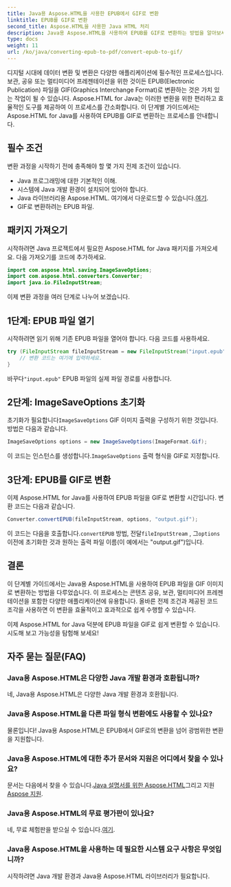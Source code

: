 ```yaml
---
title: Java용 Aspose.HTML을 사용한 EPUB에서 GIF로 변환
linktitle: EPUB를 GIF로 변환
second_title: Aspose.HTML을 사용한 Java HTML 처리
description: Java용 Aspose.HTML을 사용하여 EPUB를 GIF로 변환하는 방법을 알아보세요. 모든 멀티미디어 요구에 대한 쉽고 효율적인 변환 프로세스입니다.
type: docs
weight: 11
url: /ko/java/converting-epub-to-pdf/convert-epub-to-gif/
---
```


디지털 시대에 데이터 변환 및 변환은 다양한 애플리케이션에 필수적인 프로세스입니다. 보관, 공유 또는 멀티미디어 프레젠테이션을 위한 것이든 EPUB(Electronic Publication) 파일을 GIF(Graphics Interchange Format)로 변환하는 것은 가치 있는 작업이 될 수 있습니다. Aspose.HTML for Java는 이러한 변환을 위한 편리하고 효율적인 도구를 제공하여 이 프로세스를 간소화합니다. 이 단계별 가이드에서는 Aspose.HTML for Java를 사용하여 EPUB를 GIF로 변환하는 프로세스를 안내합니다.

## 필수 조건

변환 과정을 시작하기 전에 충족해야 할 몇 가지 전제 조건이 있습니다.

- Java 프로그래밍에 대한 기본적인 이해.
- 시스템에 Java 개발 환경이 설치되어 있어야 합니다.
-  Java 라이브러리용 Aspose.HTML. 여기에서 다운로드할 수 있습니다.[여기](https://releases.aspose.com/html/java/).
- GIF로 변환하려는 EPUB 파일.

## 패키지 가져오기

시작하려면 Java 프로젝트에서 필요한 Aspose.HTML for Java 패키지를 가져오세요. 다음 가져오기를 코드에 추가하세요.

```java
import com.aspose.html.saving.ImageSaveOptions;
import com.aspose.html.converters.Converter;
import java.io.FileInputStream;
```

이제 변환 과정을 여러 단계로 나누어 보겠습니다.

## 1단계: EPUB 파일 열기

시작하려면 읽기 위해 기존 EPUB 파일을 열어야 합니다. 다음 코드를 사용하세요.

```java
try (FileInputStream fileInputStream = new FileInputStream("input.epub")) {
    // 변환 코드는 여기에 입력하세요.
}
```

 바꾸다`"input.epub"` EPUB 파일의 실제 파일 경로를 사용합니다.

## 2단계: ImageSaveOptions 초기화

 초기화가 필요합니다`ImageSaveOptions` GIF 이미지 출력을 구성하기 위한 것입니다. 방법은 다음과 같습니다.

```java
ImageSaveOptions options = new ImageSaveOptions(ImageFormat.Gif);
```

 이 코드는 인스턴스를 생성합니다.`ImageSaveOptions` 출력 형식을 GIF로 지정합니다.

## 3단계: EPUB를 GIF로 변환

이제 Aspose.HTML for Java를 사용하여 EPUB 파일을 GIF로 변환할 시간입니다. 변환 코드는 다음과 같습니다.

```java
Converter.convertEPUB(fileInputStream, options, "output.gif");
```

 이 코드는 다음을 호출합니다.`convertEPUB` 방법, 전달`fileInputStream` , 그`options` 이전에 초기화한 것과 원하는 출력 파일 이름(이 예에서는 "output.gif")입니다. 

## 결론

이 단계별 가이드에서는 Java용 Aspose.HTML을 사용하여 EPUB 파일을 GIF 이미지로 변환하는 방법을 다루었습니다. 이 프로세스는 콘텐츠 공유, 보관, 멀티미디어 프레젠테이션을 포함한 다양한 애플리케이션에 유용합니다. 올바른 전제 조건과 제공된 코드 조각을 사용하면 이 변환을 효율적이고 효과적으로 쉽게 수행할 수 있습니다.

이제 Aspose.HTML for Java 덕분에 EPUB 파일을 GIF로 쉽게 변환할 수 있습니다. 시도해 보고 가능성을 탐험해 보세요!

## 자주 묻는 질문(FAQ)

### Java용 Aspose.HTML은 다양한 Java 개발 환경과 호환됩니까?
네, Java용 Aspose.HTML은 다양한 Java 개발 환경과 호환됩니다.

### Java용 Aspose.HTML을 다른 파일 형식 변환에도 사용할 수 있나요?
물론입니다! Java용 Aspose.HTML은 EPUB에서 GIF로의 변환을 넘어 광범위한 변환을 지원합니다.

### Java용 Aspose.HTML에 대한 추가 문서와 지원은 어디에서 찾을 수 있나요?
 문서는 다음에서 찾을 수 있습니다.[Java 설명서를 위한 Aspose.HTML](https://reference.aspose.com/html/java/)그리고 지원[Aspose 지원](https://forum.aspose.com/).

### Java용 Aspose.HTML의 무료 평가판이 있나요?
 네, 무료 체험판을 받으실 수 있습니다.[여기](https://releases.aspose.com/).

### Java용 Aspose.HTML을 사용하는 데 필요한 시스템 요구 사항은 무엇입니까?
시작하려면 Java 개발 환경과 Java용 Aspose.HTML 라이브러리가 필요합니다.
